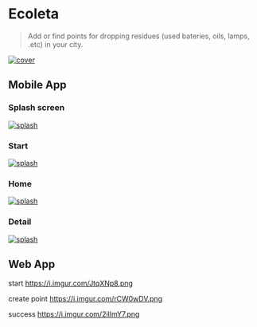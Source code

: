 # Ecoleta

> Add or find points for dropping residues (used bateries, oils, lamps, .etc) in your city.

[![cover](http://i.imgur.com/XRuHgoM.png)]()


## Mobile App

### Splash screen
[![splash](http://i.imgur.com/62wszja.png)]()

### Start
[![splash](http://i.imgur.com/eXesEIK.png)]()

### Home
[![splash](http://i.imgur.com/3ITe2Gy.png)]()

### Detail
[![splash](http://i.imgur.com/FXBK596.png)]()


## Web App

start
https://i.imgur.com/JtqXNp8.png

create point
https://i.imgur.com/rCW0wDV.png


success
https://i.imgur.com/2iIlmY7.png
